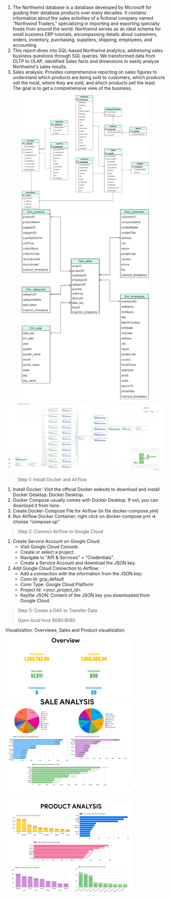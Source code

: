 1. The Northwind database is a database developed by Microsoft for guiding their database products over many decades. It contains information about the sales activities of a fictional company named "Northwind Traders," specializing in importing and exporting specialty foods from around the world. Northwind serves as an ideal schema for small business ERP tutorials, encompassing details about customers, orders, inventory, purchasing, suppliers, shipping, employees, and accounting. 
2. This report dives into SQL-based Northwind analytics, addressing sales business questions through SQL queries. We transformed data from OLTP to OLAP, identified Sales facts and dimensions to easily analyze Northwind's sales results.
3. Sales analysis: Provides comprehensive reporting on sales figures to understand which products are being sold to customers, which products sell the most, where they are sold, and which products sell the least. The goal is to get a comprehensive view of the business.
<div style="text-align: center;">
  <img src="anh/snowflake.drawio.png" alt="Snowflake Schema" width="400"/>
  <img src="anh/star_schema.drawio.png" alt="Star Schema" width="400"/>
  <br>
  <img src="anh/ETL.png" alt="ETL Setup" style="margin-top: 10px;"/>
</div>

>Step 1: Install Docker and Airflow
1. Install Docker: Visit the official Docker website to download and install Docker Desktop: Docker Desktop.
3. Docker Compose usually comes with Docker Desktop. If not, you can download it from here.
4. Create Docker-Compose File for Airflow (in file docker-compose.yml)
5. Run Airflow Docker Container: right click on docker-compose.yml => choose "compose up"
>Step 2: Connect Airflow to Google Cloud
1. Create Service Account on Google Cloud:
    - Visit Google Cloud Console.
    - Create or select a project.
    - Navigate to "API & Services" > "Credentials".
    - Create a Service Account and download the JSON key.
2. Add Google Cloud Connection to Airflow:
    - Add a connection with the information from the JSON key:
    - Conn Id: gcp_default
    - Conn Type: Google Cloud Platform
    - Project Id: <your_project_id>
    - Keyfile JSON: Content of the JSON key you downloaded from Google Cloud.
>Step 3: Create a DAG to Transfer Data
 
>Open local host 8080:8080

Visualization:
Overviews, Sales and Product visualization
<div>
  <img src="anh/overview.png" alt="Snowflake Schema" width="400"/>
  <img src="anh/sale.png" alt="Star Schema" width="400"/>
  <img src="anh/product.png" alt="Star Schema" width="400"/>
</div>
